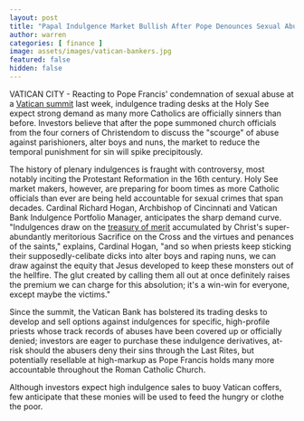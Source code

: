 ```yaml
---
layout: post
title: "Papal Indulgence Market Bullish After Pope Denounces Sexual Abusers"
author: warren
categories: [ finance ]
image: assets/images/vatican-bankers.jpg
featured: false
hidden: false
---
```


VATICAN CITY - Reacting to Pope Francis' condemnation of sexual abuse at a [Vatican summit](https://www.nbcnews.com/news/world/pope-francis-sex-abuse-summit-listen-cry-young-who-want-n973896) last week, indulgence trading desks at the Holy See expect strong demand as many more Catholics are officially sinners than before. Investors believe that after the pope summoned church officials from the four corners of Christendom to discuss the "scourge" of abuse against parishioners, alter boys and nuns, the market to reduce the temporal punishment for sin will spike precipitously.

The history of plenary indulgences is fraught with controversy, most notably inciting the Protestant Reformation in the 16th century. Holy See market makers, however, are preparing for boom times as more Catholic officials than ever are being held accountable for sexual crimes that span decades. Cardinal Richard Hogan, Archbishop of Cincinnati and Vatican Bank Indulgence Portfolio Manager, anticipates the sharp demand curve. "Indulgences draw on the [treasury of merit](https://en.wikipedia.org/wiki/Treasury_of_merit) accumulated by Christ's super-abundantly meritorious Sacrifice on the Cross and the virtues and penances of the saints," explains, Cardinal Hogan, "and so when priests keep sticking their supposedly-celibate dicks into alter boys and raping nuns, we can draw against the equity that Jesus developed to keep these monsters out of the hellfire. The glut created by calling them all out at once definitely raises the premium we can charge for this absolution; it's a win-win for everyone, except maybe the victims."

Since the summit, the Vatican Bank has bolstered its trading desks to develop and sell options against indulgences for specific, high-profile priests whose track records of abuses have been covered up or officially denied; investors are eager to purchase these indulgence derivatives, at-risk should the abusers deny their sins through the Last Rites, but potentially resellable at high-markup as Pope Francis holds many more accountable throughout the Roman Catholic Church.

Although investors expect high indulgence sales to buoy Vatican coffers, few anticipate that these monies will be used to feed the hungry or clothe the poor. 